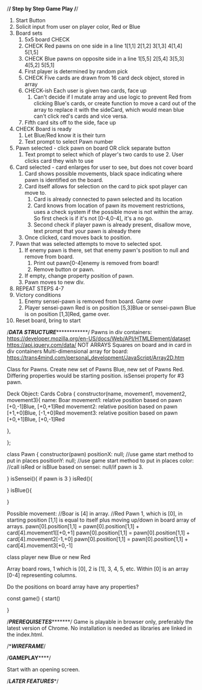 /********************************************************************/
Step by Step Game Play
/********************************************************************/

1. Start Button 
2. Solicit input from user on player color, Red or Blue
3. Board sets
	1. 5x5 board CHECK
	2. CHECK Red pawns on one side in a line 1[1,1] 2[1,2] 3[1,3] 4[1,4] 5[1,5] 
	3. CHECK Blue pawns on opposite side in a line 1[5,5] 2[5,4] 3[5,3] 4[5,2] 5[5,1]
	4. First player is determined by random pick
	5. CHECK Five cards are drawn from 16 card deck object, stored in array
	6. CHECK-ish Each user is given two cards, face up
		1. Can't decide if I mutate array and use logic to prevent Red from clicking Blue's cards, 
		or create function to move a card out of the array to replace it with the sideCard, which would mean blue can't click red's cards and vice versa. 
	7. Fifth card sits off to the side, face up
4. CHECK Board is ready
	1. Let Blue/Red know it is their turn
	2. Text prompt to select Pawn number
5. Pawn selected - click pawn on board OR click separate button
	1. Text prompt to select which of player's two cards to use
		2. User clicks card they wish to use
6. Card selected - card enlarges for user to see, but does not cover board
	1. Card shows possible movements, black space indicating where pawn is identified on the board. 
	2. Card itself allows for selection on the card to pick spot player can move to. 
		1. Card is already connected to pawn selected and its location
		2. Card knows from location of pawn its movement restrictions, uses a check system if the possible move is not within the array. So first check is if it's not [0-4,0-4], it's a no go. 
		3. Second check if player pawn is already present, disallow move, text prompt that your pawn is already there
	3. Once clicked, card moves back to position. 
7. Pawn that was selected attempts to move to selected spot.  
	1. If enemy pawn is there, set that enemy pawn's position to null and remove from board.
		1. Print out pawn[0-4]enemy is removed from board!
		2. Remove button or pawn.
	2. If empty, change property position of pawn.
	3. Pawn moves to new div. 
8. REPEAT STEPS 4-7
9. Victory conditions
	1. Enemy sensei-pawn is removed from board. Game over
	2. Player sensei-pawn Red is on position [5,3]Blue or sensei-pawn Blue is on position [1,3]Red, game over.
10. Reset board, bring to start






/***********************DATA STRUCTURE***********************************/
Pawns in div containers:
https://developer.mozilla.org/en-US/docs/Web/API/HTMLElement/dataset
https://api.jquery.com/data/
NOT ARRAYS 
Squares on board and in card in div containers
Multi-dimensional array for board: https://trans4mind.com/personal_development/JavaScript/Array2D.htm


Class for Pawns. Create new set of Pawns Blue, new set of Pawns Red. Differing properties would be starting position. isSensei property for #3 pawn. 

Deck Object: Cards
Cobra {
	constructor(name, movement1, movement2, movement3){
	name: Boar
	movement1: relative position based on pawn [+0,-1]Blue, [+0,+1]Red
	movement2: relative position based on pawn [+1,+0]Blue, [-1,+0]Red
	movement3: relative position based on pawn [+0,+1]Blue, [+0,-1]Red
		
},

};

class Pawn {
	constructor(pawn)
	positionX: null; //use game start method to put in places
	positionY: null; //use game start method to put in places
	color: //call isRed or isBlue based on 
	sensei: null/if pawn is 3. 

}
isSensei(){
	if pawn is 3
}
isRed(){
	
}
isBlue(){
	
}

Possible movement: 
//Boar is [4] in array.
//Red Pawn 1, which is [0], in starting position [1,1] is equal to itself plus moving up/down in board array of arrays. 
pawn[0].position[1,1] = pawn[0].position[1,1] + card[4].movement1[[+0,+1]
pawn[0].position[1,1] = pawn[0].position[1,1] + card[4].movement2[-1,+0]
pawn[0].position[1,1] = pawn[0].position[1,1] + card[4].movement3[+0,-1]

class player new Blue or new Red 

Array board rows, 1 which is [0], 2 is [1], 3, 4, 5, etc. Within [0] is an array [0-4] representing columns. 

Do the positions on board array have any properties? 

const game() {
	start()



}

 
/***************************PREREQUISETES**********************************/
Game is playable in browser only, preferably the latest version of Chrome. 
No installation is needed as libraries are linked in the index.html. 

/**************************WIREFRAME*************************/



/************************GAMEPLAY****************************/

Start with an opening screen. 

/*************************LATER FEATURES**************************/

